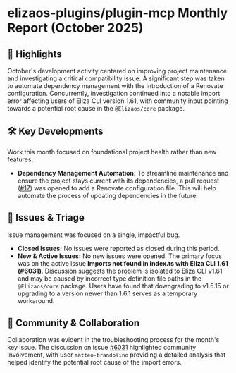 # elizaos-plugins/plugin-mcp Monthly Report (October 2025)

## 🚀 Highlights
October's development activity centered on improving project maintenance and investigating a critical compatibility issue. A significant step was taken to automate dependency management with the introduction of a Renovate configuration. Concurrently, investigation continued into a notable import error affecting users of Eliza CLI version 1.61, with community input pointing towards a potential root cause in the `@Elizaos/core` package.

## 🛠️ Key Developments
Work this month focused on foundational project health rather than new features.

- **Dependency Management Automation:** To streamline maintenance and ensure the project stays current with its dependencies, a pull request ([#17](https://github.com/elizaos-plugins/plugin-mcp/pull/17)) was opened to add a Renovate configuration file. This will help automate the process of updating dependencies in the future.

## 🐛 Issues & Triage
Issue management was focused on a single, impactful bug.

- **Closed Issues:** No issues were reported as closed during this period.
- **New & Active Issues:** No new issues were opened. The primary focus was on the active issue **Imports not found in index.ts with Eliza CLI 1.61 ([#6031](https://github.com/elizaos-plugins/plugin-mcp/issues/6031))**. Discussion suggests the problem is isolated to Eliza CLI v1.61 and may be caused by incorrect type definition file paths in the `@Elizaos/core` package. Users have found that downgrading to v1.5.15 or upgrading to a version newer than 1.6.1 serves as a temporary workaround.

## 💬 Community & Collaboration
Collaboration was evident in the troubleshooting process for the month's key issue. The discussion on issue [#6031](https://github.com/elizaos-plugins/plugin-mcp/issues/6031) highlighted community involvement, with user `matteo-brandolino` providing a detailed analysis that helped identify the potential root cause of the import errors.